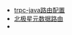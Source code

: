 
- [trpc-java路由配置](https://iwiki.woa.com/p/847217612)
- [北极星元数据路由](https://iwiki.woa.com/p/450421762)
- 